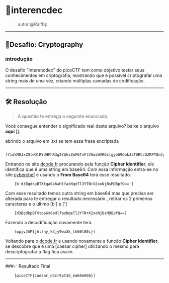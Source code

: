 
# 🔐interencdec 

> autor:@Ralfbp

----------------
## 🧩Desafio: Cryptography

### introdução 

O desafio "interencdec" do picoCTF tem como objetivo testar seus conhecimentos em criptografia, mostrando que é possível criptografar uma string mais de uma vez, criando múltiplas camadas de codificação.

-------

## 🛠️ Resolução 
       
> A questão te entrega o seguinte enunciado:

Você consegue entender o significado real deste arquivo?
    baixe o arquivo **aqui** [].

abrindo o arquivo em .txt se tem essa frase encriptada

        [YidkM0JxZGtwQlRYdHFhR3g2YUhsZmF6TnFlVGwzWVROclgyeG9OakJzTURCcGZRPT0nCg==]

Entrando no site [dcode.fr](https://www.dcode.fr) procurando pela função  **Cipher Identifier**, ele identifica que é uma string em base64. Com essa informação entra-se no site [cyberchef](https://cyberchef.org/) e usando o **From Base64** terá esse resultado.


        [b'd3BqdkpBTXtqaGx6aHlfazNqeTl3YTNrX2xoNjBsMDBpfQ=='] 

 Com esse resultado temos outra string em base64 mas que precisa ser alterada para te entregar o resultado necessário , retirar os 2 primeiros caracteres e o último [b'] e [']

        [d3BqdkpBTXtqaGx6aHlfazNqeTl3YTNrX2xoNjBsMDBpfQ==]

   Fazendo a decodificação novamente terá.

        [wpjvJAM{jhlzhy_k3jy9wa3k_lh60l00i}]

  Voltando para o [dcode.fr](https://www.dcode.fr) e usando novamente a função **Cipher Identifier**, se descobre que é uma [caesar cipher] utilizando o mesmo para descriptografar a flag fica assim.
    
--------------
###✅ Resultado Final

        [picoCTF{caesar_d3cr9pt3d_ea60e00b}]

